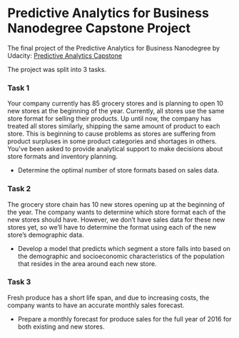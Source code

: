 # Predictive Analytics for Business Nanodegree Capstone Project
The final project of the Predictive Analytics for Business Nanodegree by Udacity: [Predictive Analytics Capstone](https://github.com/yashd20/Predictive-Analytics-for-Business-Nanodegree/blob/master/Predictive%20Analytics%20Capstone.pdf)

The project was split into 3 tasks.

### Task 1 
Your company currently has 85 grocery stores and is planning to open 10 new stores at the beginning of the year. Currently, all stores use the same store format for selling their products. Up until now, the company has treated all stores similarly, shipping the same amount of product to each store. This is beginning to cause problems as stores are suffering from product surpluses in some product categories and shortages in others. You've been asked to provide analytical support to make decisions about store formats and inventory planning.

* Determine the optimal number of store formats based on sales data.

### Task 2
The grocery store chain has 10 new stores opening up at the beginning of the year. The company wants to determine which store format each of the new stores should have. However, we don’t have sales data for these new stores yet, so we’ll have to determine the format using each of the new store’s demographic data.

* Develop a model that predicts which segment a store falls into based on the demographic and socioeconomic characteristics of the population that resides in the area around each new store.

### Task 3
Fresh produce has a short life span, and due to increasing costs, the company wants to have an accurate monthly sales forecast.

* Prepare a monthly forecast for produce sales for the full year of 2016 for both existing and new stores.
